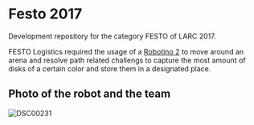 # Festo 2017
Development repository for the category FESTO of LARC 2017.

FESTO Logistics required the usage of a [Robotino 2](https://en.wikipedia.org/wiki/Robotino) to move around an arena and resolve path related challengs to capture the most amount of disks of a certain color and store them in a designated place.

## Photo of the robot and the team
![DSC00231](https://github.com/user-attachments/assets/d175e312-7ba8-4523-9b2a-be5fdb5e8304)

